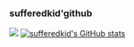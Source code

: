 ### sufferedkid'github
<img src="https://img.shields.io/badge/tg-%40sufferedk1d-blueviolet"></img>
[![sufferedkid's GitHub stats](https://github-readme-stats.vercel.app/api?username=sufferedkid&show_icons=true&theme=aura)](https://github.com/anuraghazra/github-readme-stats)

